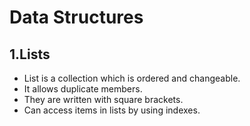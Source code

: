 # Data Structures

## 1.Lists
* List is a collection which is ordered and changeable.
* It allows duplicate members.
* They are written with square brackets.
* Can access items in lists by using indexes.
